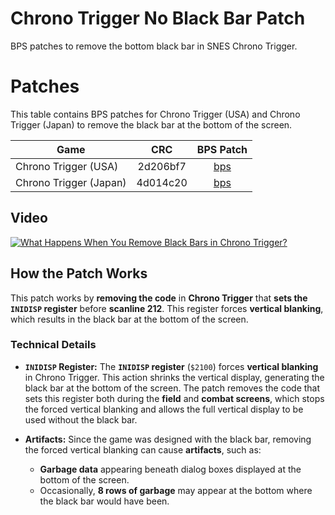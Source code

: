 # Chrono Trigger No Black Bar Patch
BPS patches to remove the bottom black bar in SNES Chrono Trigger.

# Patches
This table contains BPS patches for Chrono Trigger (USA) and Chrono Trigger (Japan) to remove the black bar at the bottom of the screen.

| Game                          | CRC      | BPS Patch                                                 |
|-------------------------------|:--------:|:---------------------------------------------------------:|
| Chrono Trigger (USA)           | 2d206bf7 | [bps](Chrono%20Trigger%20(USA).No%20Black%20Bar.bps)      |
| Chrono Trigger (Japan)         | 4d014c20 | [bps](Chrono%20Trigger%20(Japan).No%20Black%20Bar.bps)    |

## Video

[![
What Happens When You Remove Black Bars in Chrono Trigger?](https://img.youtube.com/vi/PI3wsDg4YwQ/0.jpg)](https://www.youtube.com/watch?v=PI3wsDg4YwQ)

## How the Patch Works

This patch works by **removing the code** in **Chrono Trigger** that **sets the `INIDISP` register** before **scanline 212**. This register forces **vertical blanking**, which results in the black bar at the bottom of the screen.

### Technical Details

- **`INIDISP` Register:**
  The **`INIDISP` register** (`$2100`) forces **vertical blanking** in Chrono Trigger. This action shrinks the vertical display, generating the black bar at the bottom of the screen. The patch removes the code that sets this register both during the **field** and **combat screens**, which stops the forced vertical blanking and allows the full vertical display to be used without the black bar.

- **Artifacts:**
  Since the game was designed with the black bar, removing the forced vertical blanking can cause **artifacts**, such as:
  - **Garbage data** appearing beneath dialog boxes displayed at the bottom of the screen.
  - Occasionally, **8 rows of garbage** may appear at the bottom where the black bar would have been.
